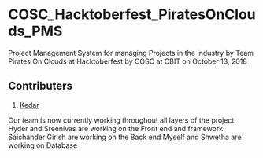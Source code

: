 # COSC_Hacktoberfest_PiratesOnClouds_PMS
Project Management System for managing Projects in the Industry by Team Pirates On Clouds at Hacktoberfest by COSC at CBIT on October 13, 2018

## Contributers
1. [Kedar](https://github.com/ThisIsKedar)


Our team is now currently working throughout all layers of the project.
Hyder and Sreenivas are working on the Front end and framework
Saichander Girish are working on the Back end
Myself and Shwetha are working on Database
